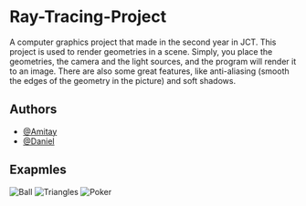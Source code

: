 # Ray-Tracing-Project
A computer graphics project that made in the second year in JCT.
This project is used to render geometries in a scene.
Simply, you place the geometries, the camera and the light sources, and the program will render it to an image.
There are also some great features, like anti-aliasing (smooth the edges of the geometry in the picture) and soft shadows.

## Authors
- [@Amitay](https://github.com/Ami-hub)
- [@Daniel](https://github.com/dan5000w)

## Exapmles
![Ball](https://i.ibb.co/HrtpLhr/light-Sphere-All-Lights.png)
![Triangles](https://i.ibb.co/C7JVCJ0/light-Triangles-Point.png)
![Poker](https://i.ibb.co/G02k7ys/Poker-with-Anti-aliasing-with-soft-shadows.png)
